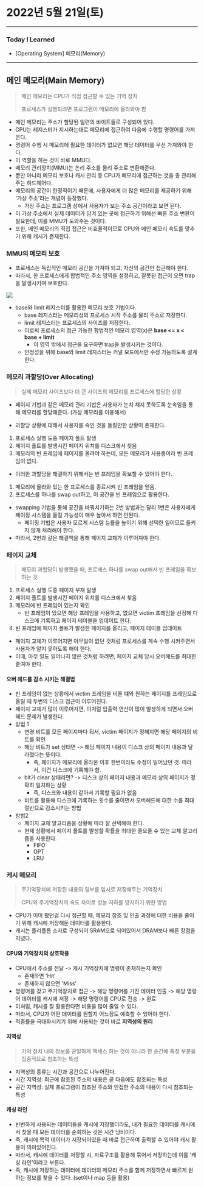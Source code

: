 # 2022년 5월 21일(토)

---

### Today I Learned

- [Operating System] 메모리(Memory)

---

## 메인 메모리(Main Memory)

> 메인 메모리는 CPU가 직접 접근할 수 있는 기억 장치 
>
> 프로세스가 실행되려면 프로그램이 메모리에 올라와야 함

- 메인 메모리는 주소가 할당된 일련의 바이트들로 구성되어 있다.
- CPU는 레지스터가 지시하는대로 메모리에 접근하여 다음에 수행할 명령어를 가져온다.
- 명령어 수행 시 메모리에 필요한 데이터가 없으면 해당 데이터를 우선 가져와야 한다.
- 이 역할을 하는 것이 바로 MMU다.
- 메모리 관리장치(MMU)는 논리 주소를 물리 주소로 변환해준다.
- 뿐만 아니라 메모리 보호나 캐시 관리 등 CPU가 메모리에 접근하는 것을 총 관리해주는 하드웨어다.
- 메모리의 공간이 한정적이기 때문에, 사용자에게 더 많은 메모리를 제공하기 위해 '가상 주소'라는 개념이 등장했다.
  - 가상 주소는 프로그램 상에서 사용자가 보는 주소 공간이라고 보면 된다.
- 이 가상 주소에서 실제 데이터가 담겨 있는 곳에 접근하기 위해선 빠른 주소 변환이 필요한데, 이를 MMU가 도와주는 것이다.
- 또한, 메인 메모리의 직접 접근은 비효율적이므로 CPU와 메인 메모리 속도를 맞추기 위해 캐시가 존재한다.

### MMU의 메모리 보호 

- 프로세스는 독립적인 메모리 공간을 가져야 되고, 자신의 공간만 접근해야 한다.
- 따라서, 한 프로세스에게 합법적인 주소 영역을 설정하고, 잘못된 접근이 오면 trap을 발생시키며 보호한다.

![](https://img1.daumcdn.net/thumb/R1280x0/?scode=mtistory&fname=https%3A%2F%2Fk.kakaocdn.net%2Fdn%2F5Lgut%2FbtquNvKMRwH%2FJOqzcmz8wiXf0Kv7okfGzK%2Fimg.png)

- base와 limit 레지스터를 활용한 메모리 보호 기법이다.
  - base 레지스터는 메모리상의 프로세스 시작 주소를 물리 주소로 저장한다.
  - limit 레지스터는 프로세스의 사이즈를 저장한다.
  - 이로써 프로세스의 접근 가능한 합법적인 메모리 영역(x)은 **base <= x < base + limit** 
    - 이 영역 밖에서 접근을 요구하면 trap을 발생시키는 것이다.
  - 안정성을 위해 base와 limit 레지스터는 커널 모드에서만 수정 가능하도록 설계한다.

### 메모리 과할당(Over Allocating)

> 실제 메모리 사이즈보다 더 큰 사이즈의 메모리를 프로세스에 할당한 상황

- 페이지 기법과 같은 메모리 관리 기법은 사용자가 눈치 채지 못하도록 눈속임을 통해 메모리를 할당해준다. (가상 메모리를 이용해서)

- 과할당 상황에 대해서 사용자를 속인 것을 들킬만한 상황이 존재한다.

1. 프로세스 실행 도중 페이지 폴트 발생
2. 페이지 폴트를 발생시킨 페이지 위치를 디스크에서 찾음
3. 메모리의 빈 프레임에 페이지를 올려야 하는데, 모든 메모리가 사용중이라 빈 프레임이 없다.

- 이러한 과할당을 해결하기 위해서는 빈 프레임을 확보할 수 있어야 한다.

1. 메모리에 올라와 있는 한 프로세스를 종료시켜 빈 프레임을 얻음.
2. 프로세스를 하나를 swap out하고, 이 공간을 빈 프레임으로 활용한다.

- swapping 기법을 통해 공간을 바꿔치기하는 2번 방법과는 달리 1번은 사용자에게 페이징 시스템을 들킬 가능성이 매우 높아서 하면 안된다.
  - 페이징 기법은 사용자 모르게 시스템 능률을 높이기 위해 선택한 일이므로 들키지 않게 처리해야 한다.
- 따라서, 2번과 같은 해결책을 통해 페이지 교체가 이루어져야 한다.

### 페이지 교체

> 메모리 과할당이 발생했을 때, 프로세스 하나를 swap out해서 빈 프레임을 확보하는 것

1. 프로세스 실행 도중 페이지 부재 발생
2. 페이지 폴트를 발생시킨 페이지 위치를 디스크에서 찾음
3. 메모리에 빈 프레임이 있는지 확인 
   - 빈 프레임이 있으면 해당 프레임을 사용하고, 없으면 victim 프레임을 선정해 디스크에 기록하고 페이지 테이블을 업데이트 한다.
4. 빈 프레임에 페이지 폴트가 발생한 페이지를 올리고, 페이지 테이블 업데이트 

- 페이지 교체가 이루어지면 아무일이 없던 것처럼 프로세스를 계속 수행 시켜주면서 사용자가 알지 못하도록 해야 한다.
- 이때, 아무 일도 일어나지 않은 것처럼 하려면, 페이지 교체 당시 오버헤드를 최대한 줄여야 한다.

#### 오버 헤드를 감소 시키는 해결법

- 빈 프레임이 없는 상황에서 victim 프레임을 비울 떄와 원하는 페이지를 프레임으로 올릴 때 두번의 디스크 접근이 이루어진다.
- 페이지 교체가 많이 이루어지면, 이처럼 입출력 연산이 많이 발생하게 되면서 오버헤드 문제가 발생한다.
- 방법 1 
  - 변경 비트를 모든 페이지마다 둬서, victim 페이지가 정해지면 해당 페이지의 비트를 확인 
  - 해당 비트가 set 상태면  -> 해당 페이지 내용이 디스크 상의 페이지 내용과 달라졌다는 뜻이다.
    - 즉, 페이지가 메모리에 올라온 이후 한번이라도 수정이 일어났던 것. 따라서, 이건 디스크에 기록해야 함.
  - bit가 clear 상태라면? -> 디스크 상의 페이지 내용과 메모리 상의 페이지가 정확히 일치하는 상황
    - 즉, 디스크와 내용이 같아서 기록할 필요가 없음 
  - 비트를 활용해 디스크에 기록하는 횟수를 줄이면서 오버헤드에 대한 수를 최대 절반으로 감소시키는 방법
- 방법2
  - 페이지 교체 알고리즘을 상황에 따라 잘 선택해야 한다.
  - 현재 상황에서 페이지 폴트를 발생할 확률을 최대한 줄요줄 수 있는 교체 알고리즘을 사용한다.
    - FIFO
    - OPT
    - LRU

### 케시 메모리

> 주기억장치에 저장된 내용의 일부를 임시로 저장해두는 기억장치
>
> CPU와 주기억장치의 속도 차이로 성능 저하를 방지하기 위한 방법 

- CPU가 이미 봤던걸 다시 접근할 때, 메모리 참조 및 인출 과정에 대한 비용을 줄이기 위해 캐시에 저장해둔 데이터를 활용한다.
- 캐시는 플리플롭 소자로 구성되어 SRAM으로 되어있어서 DRAM보다 빠른 장점을 지녔다.

#### CPU와 기억장치의 상호작용

- CPU에서 주소를 전달 -> 캐시 기억장치에 명령이 존재하는지 확인 
  - 존재하면 'Hit'
  - 존재하지 않으면 'Miss'
- 명령어를 갖고 주기억장치로 접근 -> 해당 명령어를 가진 데이터 인출 -> 해당 명령어 데이터를 캐시에 저장 -> 해당 명령어를 CPU로 전송 -> 완료 
- 이처럼, 캐시를 잘 활용한다면 비용을 많이 줄일 수 있다.
- 따라서, CPU가 어떤 데이터를 원할지 어느정도 예측할 수 있어야 한다.
- 적중률을 극대화시키기 위해 사용되는 것이 바로 **지역성의 원리**

#### 지역성

> 기억 장치 내의 정보를 균일하게 액세스 하는 것이 아니라 한 순간에 특정 부분을 집중적으로 참조하는 특성

- 지역성의 종류는 시간과 공간으로 나누어진다.
- 시간 지역성: 최근에 참조된 주소의 내용은 곧 다음에도 참조되는 특성
- 공간 지역성: 실제 프로그램이 참조된 주소와 인접한 주소의 내용이 다시 참조되는 특성 

#### 캐싱 라인

- 빈번하게 사용되는 데이터들을 캐시에 저장했더라도, 내가 필요한 데이터를 캐시에서 찾을 때 모든 데이터를 순회하는 것은 시간 낭비이다.
- 즉, 캐시에 목적 데이터가 저장되어있을 때 바로 접근하여 출력할 수 있어야 캐시 활용이 의미있어진다.
- 따라서, 캐시에 데이터를 저장할 시, 자료구조를 활용해 묶어서 저장하는데 이를 '캐싱 라인'이라고 부른다.
- 즉, 캐시에 저장하는 데이터에 데이터의 메모리 주소를 함께 저장하면서 빠르게 원하는 정보를 찾을 수 있다. (set이나 map 등을 활용)